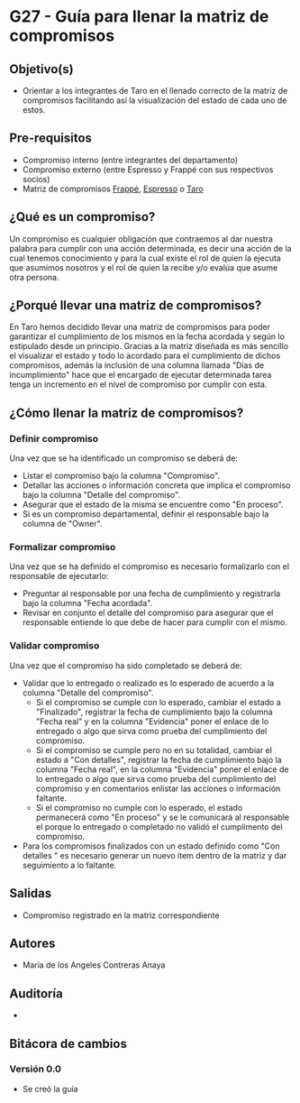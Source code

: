 # G27 - Guía para llenar la matriz de compromisos

## Objetivo(s)

- Orientar a los integrantes de Taro en el llenado correcto de la matriz de compromisos facilitando así la visualización del estado de cada uno de estos.

## Pre-requisitos

- Compromiso interno (entre integrantes del departamento)
- Compromiso externo (entre Espresso y Frappé con sus respectivos socios)
- Matriz de compromisos [Frappé](https://docs.google.com/spreadsheets/d/13DkKZZyyB2OHshchbra921zE3AGMBl91GKeLuofNgL8/edit#gid=866452596), [Espresso](https://docs.google.com/spreadsheets/d/13DkKZZyyB2OHshchbra921zE3AGMBl91GKeLuofNgL8/edit#gid=0) o [Taro](https://docs.google.com/spreadsheets/d/13DkKZZyyB2OHshchbra921zE3AGMBl91GKeLuofNgL8/edit#gid=14619367)

## ¿Qué es un compromiso?

Un compromiso es cualquier obligación que contraemos al dar nuestra palabra para cumplir con una acción determinada, es decir una acción de la cual tenemos conocimiento y para la cual existe el rol de quien la ejecuta que asumimos nosotros  y el rol de quíen la recibe y/o evalúa que asume otra persona. 

## ¿Porqué llevar una matriz de compromisos?

En Taro hemos decidido llevar una matriz de compromisos para poder garantizar el cumplimiento de los mismos en la fecha acordada y según lo estipulado desde un principio. Gracias a la matriz diseñada es más sencillo el visualizar el estado y todo lo acordado para el cumplimiento de dichos compromisos, además la inclusión de una columna llamada "Días de incumplimiento" hace que el encargado de ejecutar determinada tarea tenga un incremento en el nivel de compromiso por cumplir con esta.

## ¿Cómo llenar la matriz de compromisos?

### Definir compromiso

Una vez que se ha identificado un compromiso se deberá de:

- Listar el compromiso bajo la columna "Compromiso".
- Detallar las acciones o información concreta que implica el compromiso bajo la columna "Detalle del compromiso".
- Asegurar que el estado de la misma se encuentre como "En proceso".
- Si es un compromiso departamental, definir el responsable bajo la columna de "Owner".

### Formalizar compromiso

Una vez que se ha definido el compromiso es necesario formalizarlo con el responsable de ejecutarlo:

- Preguntar al responsable por una fecha de cumplimiento y registrarla bajo la columna "Fecha acordada".
- Revisar en conjunto el detalle del compromiso para asegurar que el responsable entiende lo que debe de hacer para cumplir con el mismo.

### Validar compromiso

Una vez que el compromiso ha sido completado se deberá de:

- Validar que lo entregado o realizado es lo esperado de acuerdo a la columna "Detalle del compromiso".
  - Si el compromiso se cumple con lo esperado, cambiar el estado a "Finalizado", registrar la fecha de cumplimiento bajo la columna "Fecha real" y en la columna "Evidencia" poner el enlace de lo entregado o algo que sirva como prueba del cumplimiento del compromiso.
  - Si el compromiso se cumple pero no en su totalidad, cambiar el estado a "Con detalles", registrar la fecha de cumplimiento bajo la columna "Fecha real", en la columna "Evidencia" poner el enlace de lo entregado o algo que sirva como prueba del cumplimiento del compromiso y en comentarios enlistar las acciones o información faltante.
  - Si el compromiso no cumple con lo esperado, el estado permanecerá como "En proceso" y se le comunicará al responsable el porque lo entregado o completado no validó el cumplimento del compromiso.
- Para los compromisos finalizados con un estado definido como "Con detalles " es necesario generar un nuevo item dentro de la matriz y dar seguimiento a lo faltante.

## Salidas

- Compromiso registrado en la matriz correspondiente

## Autores

- María de los Angeles Contreras Anaya

## Auditoría

- 

## Bitácora de cambios

### Versión 0.0

- Se creó la guía